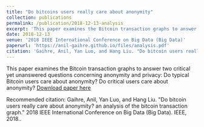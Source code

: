 ```yaml
---
title: "Do bitcoins users really care about anonymity"
collection: publications
permalink: /publication/2018-12-13-analysis
excerpt: 'This paper examines the Bitcoin transaction graphs to answer two critical yet unanswered questions concerning anonymity and privacy: Do typical Bitcoin users care about anonymity? Do critical users care about anonymity?'
date: 2018-12-13
venue: '2018 IEEE International Conference on Big Data (Big Data)'
paperurl: 'https://anil-gaihre.github.io/files/analysis.pdf'
citation: 'Gaihre, Anil, Yan Luo, and Hang Liu. "Do bitcoin users really care about anonymity? an analysis of the bitcoin transaction graph." 2018 IEEE International Conference on Big Data (Big Data). IEEE, 2018.'
---
```

This paper examines the Bitcoin transaction graphs to answer two critical yet unanswered questions concerning anonymity and privacy: Do typical Bitcoin users care about anonymity? Do critical users care about anonymity?
[Download paper here](https://anil-gaihre.github.io/files/analysis.pdf)

Recommended citation: Gaihre, Anil, Yan Luo, and Hang Liu. "Do bitcoin users really care about anonymity? an analysis of the bitcoin transaction graph." 2018 IEEE International Conference on Big Data (Big Data). IEEE, 2018..

